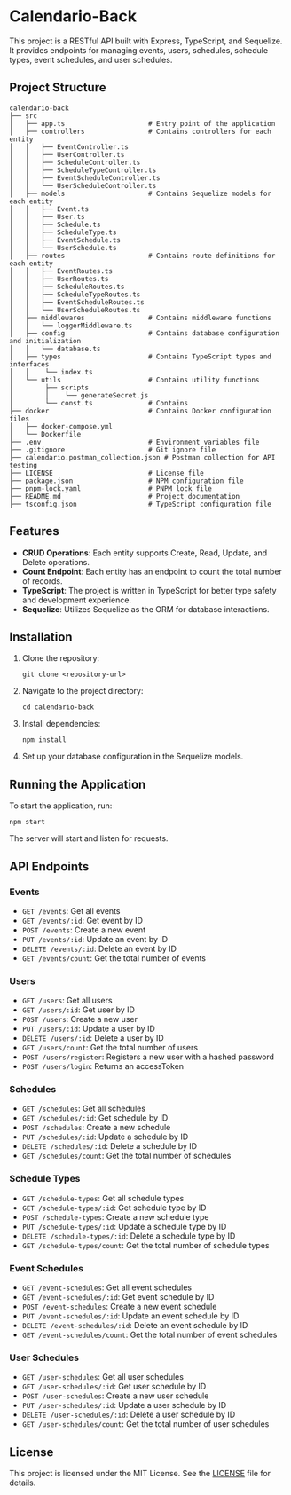# Calendario-Back

This project is a RESTful API built with Express, TypeScript, and Sequelize. It provides endpoints for managing events, users, schedules, schedule types, event schedules, and user schedules.

## Project Structure

```
calendario-back
├── src
│   ├── app.ts                     # Entry point of the application
│   ├── controllers                # Contains controllers for each entity
│   │   ├── EventController.ts
│   │   ├── UserController.ts
│   │   ├── ScheduleController.ts
│   │   ├── ScheduleTypeController.ts
│   │   ├── EventScheduleController.ts
│   │   └── UserScheduleController.ts
│   ├── models                     # Contains Sequelize models for each entity
│   │   ├── Event.ts
│   │   ├── User.ts
│   │   ├── Schedule.ts
│   │   ├── ScheduleType.ts
│   │   ├── EventSchedule.ts
│   │   └── UserSchedule.ts
│   ├── routes                     # Contains route definitions for each entity
│   │   ├── EventRoutes.ts
│   │   ├── UserRoutes.ts
│   │   ├── ScheduleRoutes.ts
│   │   ├── ScheduleTypeRoutes.ts
│   │   ├── EventScheduleRoutes.ts
│   │   └── UserScheduleRoutes.ts
│   ├── middlewares                # Contains middleware functions
│   │   └── loggerMiddleware.ts
│   ├── config                     # Contains database configuration and initialization
│   │   └── database.ts
│   ├── types                      # Contains TypeScript types and interfaces
│   │    └── index.ts
│   └── utils                      # Contains utility functions
│        ├── scripts
│        │    └── generateSecret.js
│        └── const.ts              # Contains
├── docker                         # Contains Docker configuration files
│   ├── docker-compose.yml
│   └── Dockerfile
├── .env                           # Environment variables file
├── .gitignore                     # Git ignore file
├── calendario.postman_collection.json # Postman collection for API testing
├── LICENSE                        # License file
├── package.json                   # NPM configuration file
├── pnpm-lock.yaml                 # PNPM lock file
├── README.md                      # Project documentation
├── tsconfig.json                  # TypeScript configuration file
```

## Features

-   **CRUD Operations**: Each entity supports Create, Read, Update, and Delete operations.
-   **Count Endpoint**: Each entity has an endpoint to count the total number of records.
-   **TypeScript**: The project is written in TypeScript for better type safety and development experience.
-   **Sequelize**: Utilizes Sequelize as the ORM for database interactions.

## Installation

1. Clone the repository:

    ```
    git clone <repository-url>
    ```

2. Navigate to the project directory:

    ```
    cd calendario-back
    ```

3. Install dependencies:

    ```
    npm install
    ```

4. Set up your database configuration in the Sequelize models.

## Running the Application

To start the application, run:

```
npm start
```

The server will start and listen for requests.

## API Endpoints

### Events

-   `GET /events`: Get all events
-   `GET /events/:id`: Get event by ID
-   `POST /events`: Create a new event
-   `PUT /events/:id`: Update an event by ID
-   `DELETE /events/:id`: Delete an event by ID
-   `GET /events/count`: Get the total number of events

### Users

-   `GET /users`: Get all users
-   `GET /users/:id`: Get user by ID
-   `POST /users`: Create a new user
-   `PUT /users/:id`: Update a user by ID
-   `DELETE /users/:id`: Delete a user by ID
-   `GET /users/count`: Get the total number of users
-   `POST /users/register`: Registers a new user with a hashed password
-   `POST /users/login`: Returns an accessToken 

### Schedules

-   `GET /schedules`: Get all schedules
-   `GET /schedules/:id`: Get schedule by ID
-   `POST /schedules`: Create a new schedule
-   `PUT /schedules/:id`: Update a schedule by ID
-   `DELETE /schedules/:id`: Delete a schedule by ID
-   `GET /schedules/count`: Get the total number of schedules

### Schedule Types

-   `GET /schedule-types`: Get all schedule types
-   `GET /schedule-types/:id`: Get schedule type by ID
-   `POST /schedule-types`: Create a new schedule type
-   `PUT /schedule-types/:id`: Update a schedule type by ID
-   `DELETE /schedule-types/:id`: Delete a schedule type by ID
-   `GET /schedule-types/count`: Get the total number of schedule types

### Event Schedules

-   `GET /event-schedules`: Get all event schedules
-   `GET /event-schedules/:id`: Get event schedule by ID
-   `POST /event-schedules`: Create a new event schedule
-   `PUT /event-schedules/:id`: Update an event schedule by ID
-   `DELETE /event-schedules/:id`: Delete an event schedule by ID
-   `GET /event-schedules/count`: Get the total number of event schedules

### User Schedules

-   `GET /user-schedules`: Get all user schedules
-   `GET /user-schedules/:id`: Get user schedule by ID
-   `POST /user-schedules`: Create a new user schedule
-   `PUT /user-schedules/:id`: Update a user schedule by ID
-   `DELETE /user-schedules/:id`: Delete a user schedule by ID
-   `GET /user-schedules/count`: Get the total number of user schedules

## License

This project is licensed under the MIT License. See the [LICENSE](LICENSE) file for details.
